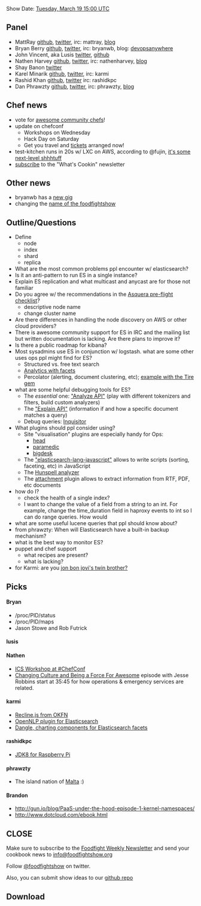 Show Date:  [Tuesday, March 19 15:00 UTC](http://www.timeanddate.com/worldclock/fixedtime.html?msg=Food+Fight+Show+-+Elastic+Search&iso=20130319T08&p1=234)

Panel<a name="panel"></a>
-----

* MattRay [github](http://github.com/mattray), [twitter](http://twitter.com/mattray), irc: mattray, [blog](http://www.leastresistance.net/)
* Bryan Berry [github](http://github.com/bryanwb), [twitter](http://twitter.com/bryanwb), irc: bryanwb, blog: [devopsanywhere](http://devopsanywhere.blogspot.com)
* John Vincent, aka Lusis [twitter](https://twitter.com/#!/lusis), [github](https://github.com/lusis)
* Nathen Harvey [github](http://github.com/nathenharvey),
  [twitter](http://twitter.com/nathenharvey), irc: nathenharvey,
  [blog](http://nathenharvey.com)
* Shay Banon [twitter](https://twitter.com/kimchy)
* Karel Minarik [github](https://github.com/karmi), [twitter](https://twitter.com/karmiq), irc: karmi
* Rashid Khan [github](https://github.com/rashidkpc), [twitter](https://twitter.com/rashidkpc) irc: rashidkpc
* Dan Phrawzty [github](https://github.com/phrawzty), [twitter](https://twitter.com/phrawzty), irc: phrawzty, [blog](http://www.dark.ca/)

Chef news
---------

* vote for [awesome community chefs](http://info.opscode.com/awesome-chefs)!
* update on chefconf
  * Workshops on Wednesday
  * Hack Day on Saturday
  * Get you travel and [tickets](https://chefconf2013.busyconf.com/bookings/new) arranged now!
* test-kitchen runs in 20s w/ LXC on AWS, according to @fujin, [it's some next-level shhhtuff](https://twitter.com/fujin_/status/311311580518285312)
* [subscribe](http://bit.ly/ffsmail) to the "What's Cookin" newsletter

Other news
----------

* bryanwb has a [new gig](http://cyclecomputing.com)
* changing the [name of the foodfightshow](http://www.youtube.com/watch?v=MWRJRlYt6EY)



Outline/Questions
-----------------

* Define
   * node
   * index
   * shard
   * replica
* What are the most common problems ppl encounter w/ elasticsearch?
* Is it an anti-pattern to run ES in a single instance?
* Explain ES replication and what multicast and anycast are for those
  not familiar
* Do you agree w/ the recommendations in the
  [Asquera pre-flight checklist](http://asquera.de/opensource/2012/11/25/elasticsearch-pre-flight-checklist/)?
   * descriptive node name
   * change cluster name
* Are there differences in handling the node discovery on AWS or other
  cloud providers?
* There is awesome community support for ES in IRC and the mailing
  list but written documentation is lacking. Are there plans to
  improve it?
* Is there a public roadmap for kibana?
* Most sysadmins use ES in conjunction w/ logstash. what are some
  other uses ops ppl might find for ES?
   * Structured vs. free text search
   * [Analytics with facets](http://www.elasticsearch.org/blog/2011/05/13/data-visualization-with-elasticsearch-and-protovis.html)
   * Percolator (alerting, document clustering, etc); [example with the Tire gem](https://github.com/karmi/tire/blob/master/test/integration/percolator_test.rb#L51-L73)
* what are some helpful debugging tools for ES?
   * The _essential_ one: ["Analyze API"](http://www.elasticsearch.org/guide/reference/api/admin-indices-analyze.html)
     (play with different tokenizers and filters, build custom analyzers)
   * The ["Explain API"](http://www.elasticsearch.org/guide/reference/api/explain.html)
     (information if and how a specific document matches a query)
   * Debug queries: [Inquisitor](https://github.com/polyfractal/elasticsearch-inquisitor)
* What plugins should ppl consider using?
   * Site "visualisation" plugins are especially handy for Ops:
     * [head](http://mobz.github.com/elasticsearch-head/)
     * [paramedic](https://github.com/karmi/elasticsearch-paramedic)
     * [bigdesk](https://github.com/lukas-vlcek/bigdesk)
   * The ["elasticsearch-lang-javascript"](https://github.com/elasticsearch/elasticsearch-lang-javascript)
     allows to write scripts (sorting, faceting, etc) in JavaScript
   * The [Hunspell analyzer](https://github.com/jprante/elasticsearch-analysis-hunspell)
   * The [attachment](https://github.com/elasticsearch/elasticsearch-mapper-attachments) plugin
     allows to extract information from RTF, PDF, etc documents
* how do I?
  * check the health of a single index?
  * I want to change the value of a field from a string to an int. For
    example, change the time_duration field in haproxy events to int so
    I can do range queries. How would
* what are some useful lucene queries that ppl should know about?
* from phrawzty: When will Elasticsearch have a built-in backup mechanism?
* what is the best way to monitor ES?
* puppet and chef support
   * what recipes are present?
   * what is lacking?
* for Karmi: are you [jon bon jovi's twin brother?](http://www.google.com/url?sa=i&source=images&cd=&cad=rja&docid=g86J3WRXEG5_KM&tbnid=pWL2SEyS7w_xtM:&ved=0CAgQjRwwADjzAQ&url=http%3A%2F%2Fwww.listal.com%2Fviewimage%2F893551&ei=K8Y9UZeBFceL4ATJrYHACQ&psig=AFQjCNFRZGf3E_L68ra5jk08lUpn3ltFzA&ust=1363089323414884) 

Picks<a name="picks"></a>
-----

#### Bryan  

* /proc/PID/status
* /proc/PID/maps
* Jason Stowe and Rob Futrick

#### lusis  

#### Nathen  

* [ICS Workshop at #ChefConf](http://chefconf2013.busyconf.com/schedule)
* [Changing Culture and Being a Force For Awesome](http://foodfightshow.org/2012/07/changing-culture-and-being-a-force-for-awesome.html) episode with Jesse Robbins start at 35:45 for how operations & emergency services are related.

#### karmi

* [Recline.js from OKFN](http://okfnlabs.org/recline/demos/)
* [OpenNLP plugin for Elasticsearch](https://github.com/spinscale/elasticsearch-opennlp-plugin)
* [Dangle, charting components for Elasticsearch facets](http://www.fullscale.co/dangle/)

#### rashidkpc
* [JDK8 for Raspberry Pi](http://jdk8.java.net/fxarmpreview/javafx-arm-developer-preview.html)

#### phrawzty

* The island nation of [Malta](https://en.wikipedia.org/wiki/Malta) :)

#### Brandon
* http://gun.io/blog/PaaS-under-the-hood-episode-1-kernel-namespaces/ 
* http://www.dotcloud.com/ebook.html

CLOSE
-----

Make sure to subscribe to the [Foodfight Weekly Newsletter](http://bit.ly/ffsmail) and send your cookbook
news to info@foodfightshow.org

Follow [@foodfightshow](http://twitter.com/foodfightshow) on twitter.

Also, you can submit show ideas to our [github repo](https://github.com/foodfight/showz)



Download
--------
